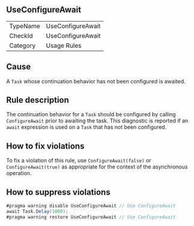 ﻿## UseConfigureAwait

<table>
<tr>
  <td>TypeName</td>
  <td>UseConfigureAwait</td>
</tr>
<tr>
  <td>CheckId</td>
  <td>UseConfigureAwait</td>
</tr>
<tr>
  <td>Category</td>
  <td>Usage Rules</td>
</tr>
</table>

## Cause

A `Task` whose continuation behavior has not been configured is awaited.

## Rule description

The continuation behavior for a `Task` should be configured by calling `ConfigureAwait` prior to awaiting the task. This
diagnostic is reported if an `await` expression is used on a `Task` that has not been configured.

## How to fix violations

To fix a violation of this rule, use `ConfigureAwait(false)` or `ConfigureAwait(true)` as appropriate for the context of
the asynchronous operation.

## How to suppress violations

```csharp
#pragma warning disable UseConfigureAwait // Use ConfigureAwait
await Task.Delay(1000);
#pragma warning restore UseConfigureAwait // Use ConfigureAwait
```
